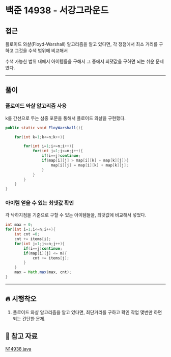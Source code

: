 # 백준 14938 - 서강그라운드

## 접근

플로이드 와샬(Floyd-Warshall) 알고리즘을 알고 있다면, 각 정점에서 최소 거리를 구하고 그것을 수색 범위에 비교해서

수색 가능한 범위 내에서 아이템들을 구해서 그 중에서 최댓값을 구하면 되는 쉬운 문제였다. 


---
## 풀이

### 플로이드 와샬 알고리즘 사용

k를 간선으로 두는 삼중 포문을 통해서 플로이드 와샬을 구현했다. 

```java
public static void FloyWarshall(){

    for(int k=1;k<=n;k++){

        for(int i=1;i<=n;i++){
            for(int j=1;j<=n;j++){
                if(i==j)continue;
                if(map[i][j] > map[i][k] + map[k][j]){
                    map[i][j] = map[i][k] + map[k][j];
                }
            }
        }
    }
}
```

### 아이템 얻을 수 있는 최댓값 확인

각 낙하지점을 기준으로 구할 수 있는 아이템들을, 최댓값에 비교해서 넣었다. 

```java
int max = 0;
for(int i=1;i<=n;i++){
    int cnt =0;
    cnt += items[i];
    for(int j=1;j<=n;j++){
        if(i==j)continue;
        if(map[i][j] <= m){
            cnt += items[j];
        }
    }
    max = Math.max(max, cnt);
}
```

--- 
## 🔥 시행착오

1. 플로이드 와샬 알고리즘을 알고 있다면, 최단거리를 구하고 확인 작업 몇번만 하면 되는 간단한 문제. 




## 💌 참고 자료

[N14938.java](https://github.com/Rurril/Problem-Solving/blob/Test/Problem-Solving/PS/ShortestPath/N14938.java)


